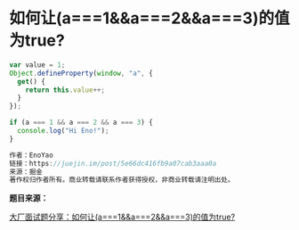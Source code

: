 # 如何让(a===1&&a===2&&a===3)的值为true?

```js
var value = 1;
Object.defineProperty(window, "a", {
  get() {
    return this.value++;
  }
});

if (a === 1 && a === 2 && a === 3) {
  console.log("Hi Eno!");
}

作者：EnoYao
链接：https://juejin.im/post/5e66dc416fb9a07cab3aaa0a
来源：掘金
著作权归作者所有。商业转载请联系作者获得授权，非商业转载请注明出处。
```

**题目来源：**

[大厂面试题分享：如何让(a===1&&a===2&&a===3)的值为true?](https://juejin.im/post/5e66dc416fb9a07cab3aaa0a)
